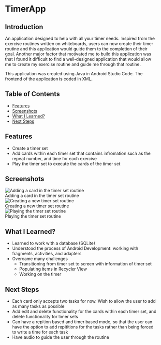 # TimerApp

## Introduction
An application designed to help with all your timer needs. Inspired from the exercise routines written on whiteboards, users can now create their timer routine and this application would guide them to the completion of their goal. Another major factor that motivated me to build this application was that I found it difficult to find a well-designed application that would allow me to create my exercise routine and guide me through that routine. 

This application was created using Java in Android Studio Code. The frontend of the application is coded in XML.

## Table of Contents
- [Features](https://github.com/Akhil-Kokkula/TimerApp/blob/main/README.md#features)
- [Screenshots](https://github.com/Akhil-Kokkula/TimerApp/blob/main/README.md#screenshots)
- [What I Learned?](https://github.com/Akhil-Kokkula/TimerApp/blob/main/README.md#what-i-learned)
- [Next Steps](https://github.com/Akhil-Kokkula/TimerApp/blob/main/README.md#next-steps)

## Features
- Create a timer set
- Add cards within each timer set that contains infromation such as the repeat number, and time for each exercise
- Play the timer set to execute the cards of the timer set 

## Screenshots

![Adding a card in the timer set routine](https://github.com/Akhil-Kokkula/TimerApp/blob/main/Screen_Recording_1_AdobeCreativeCloudExpress.gif)<br/>
Adding a card in the timer set routine<br/>
![Creating a new timer set routine](https://github.com/Akhil-Kokkula/TimerApp/blob/main/Screen_Recording_2022-01-18_at_10_20_05_AM_2_AdobeCreativeCloudExpress.gif)<br/> 
Creating a new timer set routine<br/>
![Playing the timer set routine](https://github.com/Akhil-Kokkula/TimerApp/blob/main/Screen_Recording_2022-01-18_at_10_20_05_AM_3_AdobeCreativeCloudExpress.gif)<br/>
Playing the timer set routine<br/>



## What I Learned?
- Learned to work with a database (SQLite)
- Understood the process of Android Development: working with fragments, activities, and adapters
- Overcame many challenges
  - Transitioning from timer set to screen with information of timer set
  - Populating items in Recycler View
  - Working on the timer  

## Next Steps
- Each card only accepts two tasks for now. Wish to allow the user to add as many tasks as possible
- Add edit and delete functionality for the cards within each timer set, and delete functionality for timer sets
- Can have a repition based and timer based mode, so that the user can have the option to add repititions for the tasks rather than being forced to write a time for each task
- Have audio to guide the user through the routine





